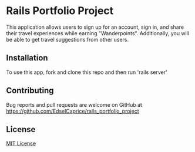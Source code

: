 # Rails Portfolio Project

This application allows users to sign up for an account, sign in, and share their travel experiences while earning "Wanderpoints". Additionally, you will be able to get travel suggestions from other users.

## Installation

To use this app, fork and clone this repo and then run 'rails server'

## Contributing

Bug reports and pull requests are welcome on GitHub at https://github.com/EdselCaprice/rails_portfolio_project

## License
[MIT License](https://github.com/EdselCaprice/rails_portfolio_project/blob/master/LICENSE)
